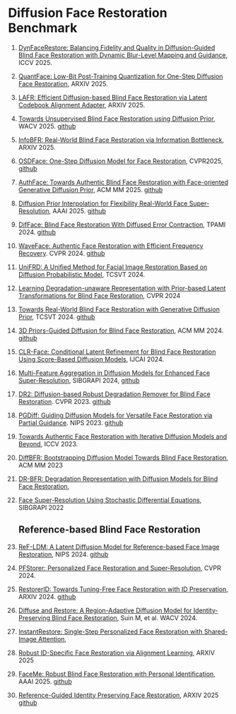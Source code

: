 # Diffusion Face Restoration Benchmark
1. [DynFaceRestore: Balancing Fidelity and Quality in Diffusion-Guided Blind Face Restoration with Dynamic Blur-Level Mapping and Guidance](https://arxiv.org/abs/2507.13797), ICCV 2025.
2. [QuantFace: Low-Bit Post-Training Quantization for One-Step Diffusion Face Restoration](https://arxiv.org/abs/2506.00820), ARXIV 2025.
3. [LAFR: Efficient Diffusion-based Blind Face Restoration via Latent Codebook Alignment Adapter](https://arxiv.org/abs/2505.23462), ARXIV 2025.
4. [Towards Unsupervised Blind Face Restoration using Diffusion Prior](https://arxiv.org/abs/2410.04618), WACV 2025. [github](https://github.com/SamsungLabs/DT-BFR)
5. [InfoBFR: Real-World Blind Face Restoration via Information Bottleneck](https://arxiv.org/abs/2501.15443), ARXIV 2025.
6. [OSDFace: One-Step Diffusion Model for Face Restoration](https://openaccess.thecvf.com/content/CVPR2025/html/Wang_OSDFace_One-Step_Diffusion_Model_for_Face_Restoration_CVPR_2025_paper.html), CVPR2025, [github](https://github.com/jkwang28/OSDFace)
7. [AuthFace: Towards Authentic Blind Face Restoration with Face-oriented Generative Diffusion Prior](https://arxiv.org/html/2410.09864v1), ACM MM 2025. [github](https://github.com/EthanLiang99/AuthFace)
8. [Diffusion Prior Interpolation for Flexibility Real-World Face Super-Resolution](https://arxiv.org/abs/2412.16552), AAAI 2025. [github](https://github.com/JerryYann/DPI)
9. [DifFace: Blind Face Restoration With Diffused Error Contraction](https://ieeexplore.ieee.org/abstract/document/10607954), TPAMI 2024. [github](https://github.com/zsyOAOA/DifFace)
10. [WaveFace: Authentic Face Restoration with Efficient Frequency Recovery](https://openaccess.thecvf.com/content/CVPR2024/papers/Miao_WaveFace_Authentic_Face_Restoration_with_Efficient_Frequency_Recovery_CVPR_2024_paper.pdf). CVPR 2024.  [github](https://yoqim.github.io/waveface_page/)
11. [UniFRD: A Unified Method for Facial Image Restoration Based on Diffusion Probabilistic Model](https://ieeexplore.ieee.org/abstract/document/10649652), TCSVT 2024.
12. [Learning Degradation-unaware Representation with Prior-based Latent Transformations for Blind Face Restoration](https://openaccess.thecvf.com/content/CVPR2024/html/Xie_Learning_Degradation-unaware_Representation_with_Prior-based_Latent_Transformations_for_Blind_Face_CVPR_2024_paper.html), CVPR 2024
13. [Towards Real-World Blind Face Restoration with Generative Diffusion Prior](https://arxiv.org/abs/2312.15736), TCSVT 2024. [github](https://github.com/chenxx89/BFRffusion)
14. [3D Priors-Guided Diffusion for Blind Face Restoration](https://dl.acm.org/doi/abs/10.1145/3664647.3681611), ACM MM 2024. [github](https://github.com/Xiaobin-Lu/3Diffusion)
15. [CLR-Face: Conditional Latent Refinement for Blind Face Restoration Using Score-Based Diffusion Models](https://arxiv.org/html/2402.06106v1), IJCAI 2024.
16. [Multi-Feature Aggregation in Diffusion Models for Enhanced Face Super-Resolution](https://ieeexplore.ieee.org/abstract/document/10716316/), SIBGRAPI 2024, [github](https://github.com/marcelowds/fasr)
17.  [DR2: Diffusion-based Robust Degradation Remover for Blind Face Restoration](https://openaccess.thecvf.com/content/CVPR2023/papers/Wang_DR2_Diffusion-Based_Robust_Degradation_Remover_for_Blind_Face_Restoration_CVPR_2023_paper.pdf). CVPR 2023. [github](https://github.com/Kaldwin0106/DR2_Drgradation_Remover)
18. [PGDiff: Guiding Diffusion Models for Versatile Face Restoration via Partial Guidance](https://arxiv.org/abs/2309.10810). NIPS 2023. [github](https://github.com/pq-yang/PGDiff)
19. [Towards Authentic Face Restoration with Iterative Diffusion Models and Beyond](https://openaccess.thecvf.com/content/ICCV2023/html/Zhao_Towards_Authentic_Face_Restoration_with_Iterative_Diffusion_Models_and_Beyond_ICCV_2023_paper.html), ICCV 2023.
20. [DiffBFR: Bootstrapping Diffusion Model Towards Blind Face Restoration](https://arxiv.org/abs/2305.04517), ACM MM 2023
21. [DR-BFR: Degradation Representation with Diffusion Models for Blind Face Restoration](https://arxiv.org/abs/2411.10508), 
22. [Face Super-Resolution Using Stochastic Differential Equations](https://ieeexplore.ieee.org/abstract/document/9991799), SIBGRAPI 2022

    ## Reference-based Blind Face Restoration
1. [ReF-LDM: A Latent Diffusion Model for Reference-based Face Image Restoration](https://arxiv.org/abs/2412.05043), NIPS 2024. [github](https://chiweihsiao.github.io/refldm.github.io/)
2. [PFStorer: Personalized Face Restoration and Super-Resolution](https://openaccess.thecvf.com/content/CVPR2024/html/Varanka_PFStorer_Personalized_Face_Restoration_and_Super-Resolution_CVPR_2024_paper.html), CVPR 2024.
3. [RestorerID: Towards Tuning-Free Face Restoration with ID Preservation](https://arxiv.org/abs/2411.14125), ARXIV 2024. [github](https://github.com/YingJiacheng/RestorerID)
4. [Diffuse and Restore: A Region-Adaptive Diffusion Model for Identity-Preserving Blind Face Restoration](https://openaccess.thecvf.com/content/WACV2024/html/Suin_Diffuse_and_Restore_A_Region-Adaptive_Diffusion_Model_for_Identity-Preserving_Blind_WACV_2024_paper.html), Suin M, et al. WACV 2024.
5. [InstantRestore: Single-Step Personalized Face Restoration with Shared-Image Attention](https://arxiv.org/abs/2412.06753), 
6. [Robust ID-Specific Face Restoration via Alignment Learning](https://arxiv.org/abs/2507.10943),  ARXIV 2025
7. [FaceMe: Robust Blind Face Restoration with Personal Identification](https://arxiv.org/abs/2501.05177), AAAI 2025. [github](https://github.com/modyu-liu/FaceMe)
8. [Reference-Guided Identity Preserving Face Restoration](https://arxiv.org/abs/2505.21905), ARXIV 2025 [github](https://github.com/cdluminate/RefIPFR)
